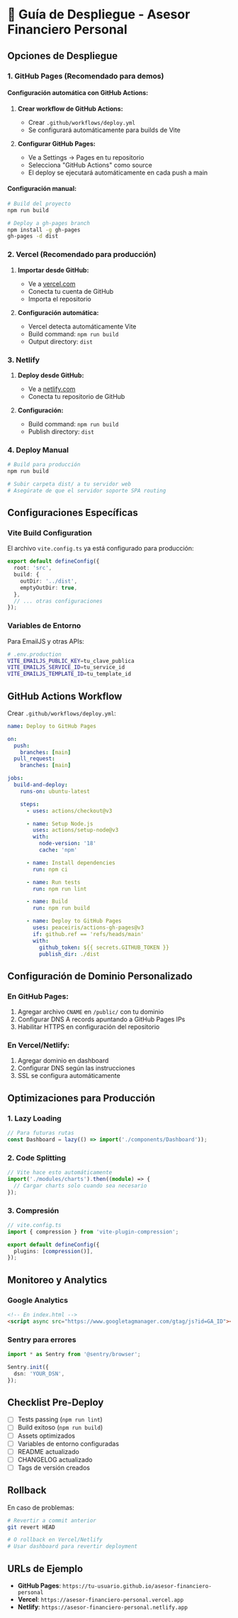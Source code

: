 # 🚀 Guía de Despliegue - Asesor Financiero Personal

## Opciones de Despliegue

### 1. GitHub Pages (Recomendado para demos)

#### Configuración automática con GitHub Actions:

1. **Crear workflow de GitHub Actions:**
   - Crear `.github/workflows/deploy.yml`
   - Se configurará automáticamente para builds de Vite

2. **Configurar GitHub Pages:**
   - Ve a Settings → Pages en tu repositorio
   - Selecciona "GitHub Actions" como source
   - El deploy se ejecutará automáticamente en cada push a main

#### Configuración manual:

```bash
# Build del proyecto
npm run build

# Deploy a gh-pages branch
npm install -g gh-pages
gh-pages -d dist
```

### 2. Vercel (Recomendado para producción)

1. **Importar desde GitHub:**
   - Ve a [vercel.com](https://vercel.com)
   - Conecta tu cuenta de GitHub
   - Importa el repositorio

2. **Configuración automática:**
   - Vercel detecta automáticamente Vite
   - Build command: `npm run build`
   - Output directory: `dist`

### 3. Netlify

1. **Deploy desde GitHub:**
   - Ve a [netlify.com](https://netlify.com)
   - Conecta tu repositorio de GitHub

2. **Configuración:**
   - Build command: `npm run build`
   - Publish directory: `dist`

### 4. Deploy Manual

```bash
# Build para producción
npm run build

# Subir carpeta dist/ a tu servidor web
# Asegúrate de que el servidor soporte SPA routing
```

## Configuraciones Específicas

### Vite Build Configuration

El archivo `vite.config.ts` ya está configurado para producción:

```typescript
export default defineConfig({
  root: 'src',
  build: {
    outDir: '../dist',
    emptyOutDir: true,
  },
  // ... otras configuraciones
});
```

### Variables de Entorno

Para EmailJS y otras APIs:

```bash
# .env.production
VITE_EMAILJS_PUBLIC_KEY=tu_clave_publica
VITE_EMAILJS_SERVICE_ID=tu_service_id
VITE_EMAILJS_TEMPLATE_ID=tu_template_id
```

## GitHub Actions Workflow

Crear `.github/workflows/deploy.yml`:

```yaml
name: Deploy to GitHub Pages

on:
  push:
    branches: [main]
  pull_request:
    branches: [main]

jobs:
  build-and-deploy:
    runs-on: ubuntu-latest

    steps:
      - uses: actions/checkout@v3

      - name: Setup Node.js
        uses: actions/setup-node@v3
        with:
          node-version: '18'
          cache: 'npm'

      - name: Install dependencies
        run: npm ci

      - name: Run tests
        run: npm run lint

      - name: Build
        run: npm run build

      - name: Deploy to GitHub Pages
        uses: peaceiris/actions-gh-pages@v3
        if: github.ref == 'refs/heads/main'
        with:
          github_token: ${{ secrets.GITHUB_TOKEN }}
          publish_dir: ./dist
```

## Configuración de Dominio Personalizado

### En GitHub Pages:

1. Agregar archivo `CNAME` en `/public/` con tu dominio
2. Configurar DNS A records apuntando a GitHub Pages IPs
3. Habilitar HTTPS en configuración del repositorio

### En Vercel/Netlify:

1. Agregar dominio en dashboard
2. Configurar DNS según las instrucciones
3. SSL se configura automáticamente

## Optimizaciones para Producción

### 1. Lazy Loading

```typescript
// Para futuras rutas
const Dashboard = lazy(() => import('./components/Dashboard'));
```

### 2. Code Splitting

```typescript
// Vite hace esto automáticamente
import('./modules/charts').then((module) => {
  // Cargar charts solo cuando sea necesario
});
```

### 3. Compresión

```typescript
// vite.config.ts
import { compression } from 'vite-plugin-compression';

export default defineConfig({
  plugins: [compression()],
});
```

## Monitoreo y Analytics

### Google Analytics

```html
<!-- En index.html -->
<script async src="https://www.googletagmanager.com/gtag/js?id=GA_ID"></script>
```

### Sentry para errores

```typescript
import * as Sentry from '@sentry/browser';

Sentry.init({
  dsn: 'YOUR_DSN',
});
```

## Checklist Pre-Deploy

- [ ] Tests passing (`npm run lint`)
- [ ] Build exitoso (`npm run build`)
- [ ] Assets optimizados
- [ ] Variables de entorno configuradas
- [ ] README actualizado
- [ ] CHANGELOG actualizado
- [ ] Tags de versión creados

## Rollback

En caso de problemas:

```bash
# Revertir a commit anterior
git revert HEAD

# O rollback en Vercel/Netlify
# Usar dashboard para revertir deployment
```

## URLs de Ejemplo

- **GitHub Pages**: `https://tu-usuario.github.io/asesor-financiero-personal`
- **Vercel**: `https://asesor-financiero-personal.vercel.app`
- **Netlify**: `https://asesor-financiero-personal.netlify.app`
